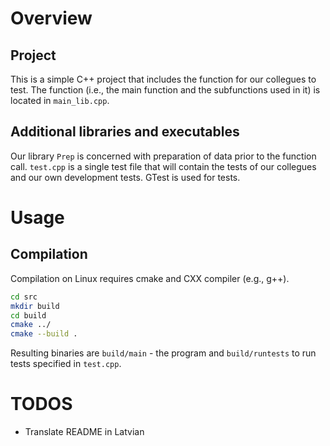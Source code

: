 # Overview

## Project

This is a simple C++ project that includes the function for our collegues to
test. The function (i.e., the main function and the subfunctions used in it) is
located in ``main_lib.cpp``.

## Additional libraries and executables

Our library ``Prep`` is concerned with preparation of data prior to the function
call. ``test.cpp`` is a single test file that will contain the tests of our collegues
and our own development tests. GTest is used for tests.

# Usage

## Compilation

Compilation on Linux requires cmake and CXX compiler (e.g., g++). 

```bash
cd src
mkdir build
cd build
cmake ../
cmake --build .
```

Resulting binaries are ``build/main`` - the program and ``build/runtests`` to
run tests specified in ``test.cpp``.

# TODOS

- Translate README in Latvian
